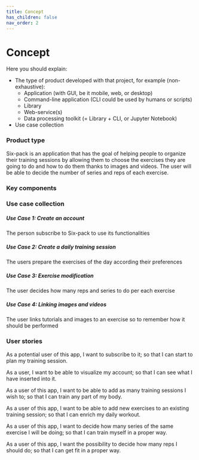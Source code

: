 ```yaml
---
title: Concept
has_children: false
nav_order: 2
---
```


# Concept

Here you should explain:
- The type of product developed with that project, for example (non-exhaustive):
    - Application (with GUI, be it mobile, web, or desktop)
    - Command-line application (CLI could be used by humans or scripts)
    - Library
    - Web-service(s)
    - Data processing toolkit (= Library + CLI, or Jupyter Notebook)
- Use case collection

<h3>Product type </h3>

<p>Six-pack is an application that has the goal of helping people to organize their training sessions by allowing them to choose the exercises they are going to do and how to do them thanks to images and videos.
The user will be able to decide the number of series and reps of each exercise.</p>

<h3>Key components </h3>

<h3>Use case collection</h3>
<h5>Use Case 1: Create an account</h5>
<p> The person subscribe to Six-pack to use its functionalities</p>
<h5>Use Case 2: Create a daily training session</h5>
<p> The users prepare the exercises of the day according their preferences</p>
<h5>Use Case 3: Exercise modification</h5>
<p> The user decides how many reps and series to do per each exercise</p>
<h5>Use Case 4: Linking images and videos</h5>
<p> The user links tutorials and images to an exercise so to remember how it should be performed</p>
<h3>User stories </h3>

As a potential user of this app,
I want to subscribe to it;
so that I can start to plan my training session.

As a user,
I want to be able to visualize my account;
so that I can see what I have inserted into it.

As a user of this app,
I want to be able to add as many training sessions I wish to;
so that I can train any part of my body.

As a user of this app,
I want to be able to add new exercises to an existing training session;
so that I can enrich my daily workout.

As a user of this app,
I want to decide how many series of the same exercise I will be doing;
so that I can train myself in a proper way.

As a user of this app,
I want the possibility to decide how many reps I should do;
so that I can get fit in a proper way.
